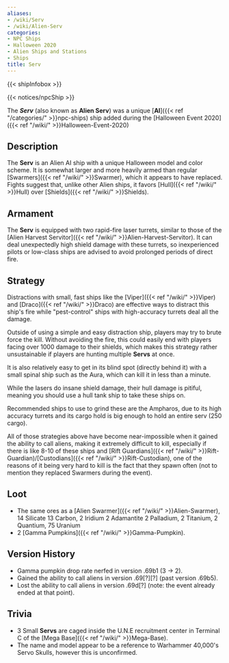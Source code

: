```yaml
---
aliases:
- /wiki/Serv
- /wiki/Alien-Serv
categories:
- NPC Ships
- Halloween 2020
- Alien Ships and Stations
- Ships
title: Serv
---  
```


{{< shipInfobox >}}   

{{< notices/npcShip >}} 

The **_Serv_** (also known as **Alien Serv**) was a unique [**AI**]({{< ref "/categories/" >}}npc-ships) ship added during the [Halloween Event 2020]({{< ref "/wiki/" >}}Halloween-Event-2020)

## Description

The **Serv** is an Alien AI ship with a unique Halloween model and color scheme. It is somewhat larger and more heavily armed than regular [Swarmers]({{< ref "/wiki/" >}}Swarmer), which it appears to have replaced. Fights suggest that, unlike other Alien ships, it favors [Hull]({{< ref "/wiki/" >}}Hull) over [Shields]({{< ref "/wiki/" >}}Shields).

## Armament

The **Serv** is equipped with two rapid-fire laser turrets, similar to those of the [Alien Harvest Servitor]({{< ref "/wiki/" >}}Alien-Harvest-Servitor). It can deal unexpectedly high shield damage with these turrets, so inexperienced pilots or low-class ships are advised to avoid prolonged periods of direct fire.

## Strategy

Distractions with small, fast ships like the [Viper]({{< ref "/wiki/" >}}Viper) and [Draco]({{< ref "/wiki/" >}}Draco) are effective ways to distract this ship's fire while "pest-control" ships with high-accuracy turrets deal all the damage.

Outside of using a simple and easy distraction ship, players may try to brute force the kill. Without avoiding the fire, this could easily end with players facing over 1000 damage to their shields, which makes this strategy rather unsustainable if players are hunting multiple **Servs** at once.

It is also relatively easy to get in its blind spot (directly behind it) with a small spinal ship such as the Aura, which can kill it in less than a minute.

While the lasers do insane shield damage, their hull damage is pitiful, meaning you should use a hull tank ship to take these ships on.

Recommended ships to use to grind these are the Ampharos, due to its high accuracy turrets and its cargo hold is big enough to hold an entire serv (250 cargo).

All of those strategies above have become near-impossible when it gained the ability to call aliens, making it extremely difficult to kill, especially if there is like 8-10 of these ships and [Rift Guardians]({{< ref "/wiki/" >}}Rift-Guardian)/[Custodians]({{< ref "/wiki/" >}}Rift-Custodian), one of the reasons of it being very hard to kill is the fact that they spawn often (not to mention they replaced Swarmers during the event).

## Loot

- The same ores as a [Alien Swarmer]({{< ref "/wiki/" >}}Alien-Swarmer), 14 Silicate 13 Carbon, 2 Iridium 2 Adamantite 2 Palladium, 2 Titanium, 2 Quantium, 75 Uranium
- 2 [Gamma Pumpkins]({{< ref "/wiki/" >}}Gamma-Pumpkin).

## Version History 

- Gamma pumpkin drop rate nerfed in version .69b1 (3 -> 2).
- Gained the ability to call aliens in version .69[?][?] (past version .69b5).
- Lost the ability to call aliens in version .69d[?] (note: the event already ended at that point).

## Trivia

- 3 Small **Servs** are caged inside the U.N.E recruitment center in Terminal C of the [Mega Base]({{< ref "/wiki/" >}}Mega-Base).
- The name and model appear to be a reference to Warhammer 40,000's Servo Skulls, however this is unconfirmed.
